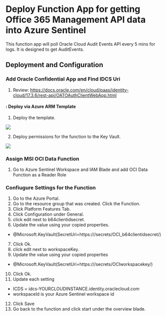 # Deploy Function App for getting Office 365 Management API data into Azure Sentinel
This function app will poll Oracle Cloud Audit Events API every 5 mins for logs.  It is designed to get AuditEvents.

## Deployment and Configuration
### Add Oracle Confidential App and Find IDCS Uri
1. Review: https://docs.oracle.com/en/cloud/paas/identity-cloud/17.3.6/rest-api/OATOAuthClientWebApp.html

#### : Deploy via Azure ARM Template
1.  Deploy the template.

<a href="https://portal.azure.com/#create/Microsoft.Template/uri/https%3A%2F%2Fraw.githubusercontent.com%2Fswiftsolves-MSFT%2FAzure-Sentinel-OCIData%2Fmaster%2FOCI%20Data%2Fazuredeploy.json" target="_blank">
    <img src="https://aka.ms/deploytoazurebutton""/>
</a>

2. Deploy permissions for the function to the Key Vault.

<a href="https://portal.azure.com/#create/Microsoft.Template/uri/https%3A%2F%2Fraw.githubusercontent.com%2Fswiftsolves-MSFT%2FAzure-Sentinel-OCIData%2Fmaster%2FOCI%20Data%2Fazuredeploy2.json" target="_blank">
    <img src="https://aka.ms/deploytoazurebutton""/>
</a>

### Assign MSI OCI Data Function
1. Go to Azure Sentinel Workspace and IAM Blade and add OCI Data Function as a Reader Role

### Confiugure Settings for the Function
1. Go to the Azure Portal.
2. Go to the resource group that was created.  Click the Function.
3. Click Platform Features Tab.
4. Click Configuration under General.
5. click edit next to b64clientidsecret.
6. Update the value using your copied properties.
* @Microsoft.KeyVault(SecretUri=https://<dnsname>/secrets/OCI_b64clientidsecret/<versionstring>)
7. Click Ok.
8. click edit next to workspaceKey.
9. Update the value using your copied properties
* @Microsoft.KeyVault(SecretUri=https://<dnsname>/secrets/OCIworkspacekey/<versionstring>)
10. Click Ok.
11.  Update each setting
* ICDS = idcs-YOURCLOUDINSTANCE.identity.oraclecloud.com
* workspaceId is your Azure Sentinel workspace id
12. Click Save
13. Go back to the function and click start under the overview blade.
